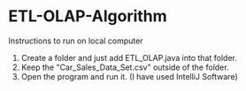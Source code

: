 # ETL-OLAP-Algorithm

Instructions to run on local computer

1) Create a folder and just add ETL_OLAP.java into that folder.
2) Keep the "Car_Sales_Data_Set.csv" outside of the folder.
3) Open the program and run it. (I have used IntelliJ Software)
